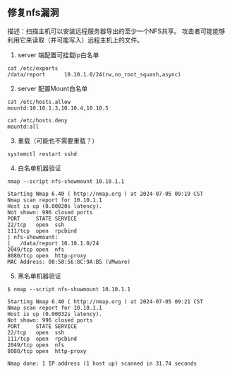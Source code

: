## 修复nfs漏洞

描述：扫描主机可以安装远程服务器导出的至少一个NFS共享。 攻击者可能能够利用它来读取（并可能写入）远程主机上的文件。

1. server 端配置可挂载ip白名单

```shell
cat /etc/exports
/data/report      10.10.1.0/24(rw,no_root_squash,async)
```

2. server 配置Mount白名单

```shell
cat /etc/hosts.allow
mountd:10.10.1.3,10.10.4,10.10.5
```

```shell
cat /etc/hosts.deny
mountd:all
```

3. 重载（可能也不需要重载？）

```shell
systemctl restart sshd
```

4. 白名单机器验证

```shell
nmap --script nfs-showmount 10.10.1.1

Starting Nmap 6.40 ( http://nmap.org ) at 2024-07-05 09:19 CST
Nmap scan report for 10.10.1.1
Host is up (0.00020s latency).
Not shown: 996 closed ports
PORT     STATE SERVICE
22/tcp   open  ssh
111/tcp  open  rpcbind
| nfs-showmount:
|_  /data/report 10.10.1.0/24
2049/tcp open  nfs
8080/tcp open  http-proxy
MAC Address: 00:50:56:8C:9A:B5 (VMware)
```

5. 黑名单机器验证

```shell
$ nmap --script nfs-showmount 10.10.1.1

Starting Nmap 6.40 ( http://nmap.org ) at 2024-07-05 09:21 CST
Nmap scan report for 10.10.1.1
Host is up (0.00032s latency).
Not shown: 996 closed ports
PORT     STATE SERVICE
22/tcp   open  ssh
111/tcp  open  rpcbind
2049/tcp open  nfs
8080/tcp open  http-proxy

Nmap done: 1 IP address (1 host up) scanned in 31.74 seconds
```

